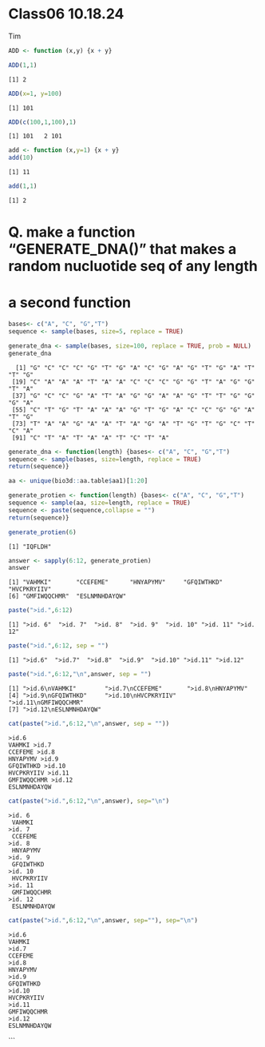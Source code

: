 # Class06 10.18.24
Tim

``` r
ADD <- function (x,y) {x + y}
```

``` r
ADD(1,1)
```

    [1] 2

``` r
ADD(x=1, y=100)
```

    [1] 101

``` r
ADD(c(100,1,100),1)
```

    [1] 101   2 101

``` r
add <- function (x,y=1) {x + y}
add(10)
```

    [1] 11

``` r
add(1,1)
```

    [1] 2

# Q. make a function “GENERATE_DNA()” that makes a random nucluotide seq of any length

# a second function

``` r
bases<- c("A", "C", "G","T")
sequence <- sample(bases, size=5, replace = TRUE)
```

``` r
generate_dna <- sample(bases, size=100, replace = TRUE, prob = NULL)
generate_dna
```

      [1] "G" "C" "C" "C" "G" "T" "G" "A" "C" "G" "A" "G" "T" "G" "A" "T" "T" "G"
     [19] "C" "A" "A" "A" "T" "A" "A" "C" "C" "C" "G" "G" "T" "A" "G" "G" "T" "A"
     [37] "G" "C" "C" "G" "A" "T" "A" "G" "G" "A" "A" "G" "T" "T" "G" "G" "G" "A"
     [55] "C" "T" "G" "T" "A" "A" "A" "G" "T" "G" "A" "C" "C" "G" "G" "A" "T" "G"
     [73] "T" "A" "A" "G" "A" "A" "T" "A" "G" "A" "T" "G" "T" "G" "C" "T" "C" "A"
     [91] "C" "T" "A" "T" "A" "A" "T" "C" "T" "A"

``` r
generate_dna <- function(length) {bases<- c("A", "C", "G","T")
sequence <- sample(bases, size=length, replace = TRUE) 
return(sequence)}
```

``` r
aa <- unique(bio3d::aa.table$aa1)[1:20]
```

``` r
generate_protien <- function(length) {bases<- c("A", "C", "G","T")
sequence <- sample(aa, size=length, replace = TRUE)
sequence <- paste(sequence,collapse = "")
return(sequence)}
```

``` r
generate_protien(6)
```

    [1] "IQFLDH"

``` r
answer <- sapply(6:12, generate_protien)
answer
```

    [1] "VAHMKI"       "CCEFEME"      "HNYAPYMV"     "GFQIWTHKD"    "HVCPKRYIIV"  
    [6] "GMFIWQQCHMR"  "ESLNMNHDAYQW"

``` r
paste(">id.",6:12)
```

    [1] ">id. 6"  ">id. 7"  ">id. 8"  ">id. 9"  ">id. 10" ">id. 11" ">id. 12"

``` r
paste(">id.",6:12, sep = "")
```

    [1] ">id.6"  ">id.7"  ">id.8"  ">id.9"  ">id.10" ">id.11" ">id.12"

``` r
paste(">id.",6:12,"\n",answer, sep = "")
```

    [1] ">id.6\nVAHMKI"        ">id.7\nCCEFEME"       ">id.8\nHNYAPYMV"     
    [4] ">id.9\nGFQIWTHKD"     ">id.10\nHVCPKRYIIV"   ">id.11\nGMFIWQQCHMR" 
    [7] ">id.12\nESLNMNHDAYQW"

``` r
cat(paste(">id.",6:12,"\n",answer, sep = ""))
```

    >id.6
    VAHMKI >id.7
    CCEFEME >id.8
    HNYAPYMV >id.9
    GFQIWTHKD >id.10
    HVCPKRYIIV >id.11
    GMFIWQQCHMR >id.12
    ESLNMNHDAYQW

``` r
cat(paste(">id.",6:12,"\n",answer), sep="\n")
```

    >id. 6 
     VAHMKI
    >id. 7 
     CCEFEME
    >id. 8 
     HNYAPYMV
    >id. 9 
     GFQIWTHKD
    >id. 10 
     HVCPKRYIIV
    >id. 11 
     GMFIWQQCHMR
    >id. 12 
     ESLNMNHDAYQW

``` r
cat(paste(">id.",6:12,"\n",answer, sep=""), sep="\n")
```

    >id.6
    VAHMKI
    >id.7
    CCEFEME
    >id.8
    HNYAPYMV
    >id.9
    GFQIWTHKD
    >id.10
    HVCPKRYIIV
    >id.11
    GMFIWQQCHMR
    >id.12
    ESLNMNHDAYQW

\`\`\`
